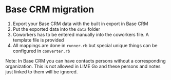 # Base CRM migration

1. Export your Base CRM data with the built in export in Base CRM
2. Put the exported data into the `data` folder
3. Coworkers has to be entered manually into the coworkers file. A template file is provided
4. All mappings are done in `runner.rb` but special unique things can be configured in `converter.rb`

Note: In Base CRM you can have contacts persons without a corresponding organization.
This is not allowed in LIME Go and these persons and notes just linked to them will be ignored.   

